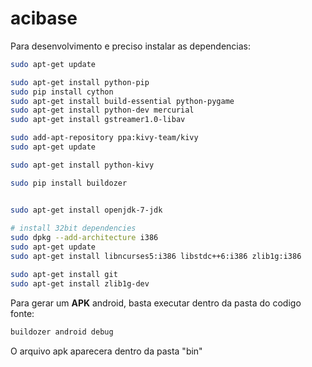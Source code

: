 # acibase


Para desenvolvimento e preciso instalar as dependencias:

```bash
sudo apt-get update

sudo apt-get install python-pip
sudo pip install cython
sudo apt-get install build-essential python-pygame
sudo apt-get install python-dev mercurial
sudo apt-get install gstreamer1.0-libav

sudo add-apt-repository ppa:kivy-team/kivy
sudo apt-get update

sudo apt-get install python-kivy

sudo pip install buildozer


sudo apt-get install openjdk-7-jdk
 
# install 32bit dependencies
sudo dpkg --add-architecture i386
sudo apt-get update
sudo apt-get install libncurses5:i386 libstdc++6:i386 zlib1g:i386 

sudo apt-get install git
sudo apt-get install zlib1g-dev
```

Para gerar um **APK** android, basta executar dentro da pasta do codigo fonte:

```bash
buildozer android debug
```
O arquivo apk aparecera dentro da pasta "bin" 
